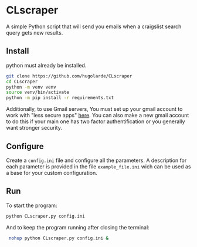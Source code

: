 # CLscraper

A simple Python script that will send you emails when a craigslist search query gets new results.


## Install 

python must already be installed.

```bash
git clone https://github.com/hugolarde/CLscraper
cd CLscraper
python -m venv venv
source venv/bin/activate
python -m pip install -r requirements.txt
```

Additionally, to use Gmail servers, You must set up your gmail account to work with "less secure apps" [here](https://myaccount.google.com/lesssecureapps?pli=1). 
You can also make a new gmail account to do this if your main one has two factor authentification or you generally want stronger security.

## Configure
Create a `config.ini` file and configure all the parameters. A description for each parameter is provided in the file `example_file.ini` wich can be used as a base for your custom configuration. 

## Run
To start the program: 
```bash
python CLscraper.py config.ini
```
And to keep the program running after closing the terminal: 
```bash
 nohup python CLscraper.py config.ini &
 ```
